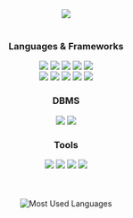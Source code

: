 <div align="center">
  <img src=https://capsule-render.vercel.app/api?type=rect&color=E2F0D9&height=250&section=header&text=Doohong's&nbsp;Github&fontSize=80>
  <br>
  <br>
  <h3>Languages & Frameworks</h3>
  <img src=https://img.shields.io/badge/HTML-239120?style=for-the-badge&logo=html5&logoColor=white>
  <img src=https://img.shields.io/badge/CSS-239120?&style=for-the-badge&logo=css3&logoColor=white>
  <img src=https://img.shields.io/badge/JavaScript-F7DF1E?style=for-the-badge&logo=JavaScript&logoColor=white>
  <img src=https://img.shields.io/badge/TypeScript-007ACC?style=for-the-badge&logo=typescript&logoColor=white>
  <img src=https://img.shields.io/badge/React-20232A?style=for-the-badge&logo=react&logoColor=61DAFB>
  <br>
  <img src=https://img.shields.io/badge/Python-3776AB?style=for-the-badge&logo=python&logoColor=white>
  <img src=https://img.shields.io/badge/Flask-000000?style=for-the-badge&logo=flask&logoColor=white>
  <img src=https://img.shields.io/badge/C-00599C?style=for-the-badge&logo=c&logoColor=white>
  <img src=https://img.shields.io/badge/C%2B%2B-00599C?style=for-the-badge&logo=c%2B%2B&logoColor=white>
  <img src=https://img.shields.io/badge/Java-ED8B00?style=for-the-badge&logo=openjdk&logoColor=white>
  <br>
  <h3>DBMS</h3>
  <img src=https://img.shields.io/badge/Firebase-039BE5?style=for-the-badge&logo=Firebase&logoColor=white>
  <img src=https://img.shields.io/badge/MySQL-00000F?style=for-the-badge&logo=mysql&logoColor=white>
  <br>
  <h3>Tools</h3>
  <img src=https://img.shields.io/badge/Visual_Studio_Code-0078D4?style=for-the-badge&logo=visual%20studio%20code&logoColor=white>
  <img src=https://img.shields.io/badge/Colab-F9AB00?style=for-the-badge&logo=googlecolab&color=525252>
  <img src=https://img.shields.io/badge/Eclipse-2C2255?style=for-the-badge&logo=eclipse&logoColor=white>
  <img src=https://img.shields.io/badge/GitHub-100000?style=for-the-badge&logo=github&logoColor=white>
  <br>
  <br>
  <br>
  <br>
  <img src="https://github-readme-stats.vercel.app/api/top-langs/?username=DooHongKm&langs_count=4&layout=compact&card_width=500" alt="Most Used Languages"/>
</div>

<!--
**DooHongKm/DooHongKm** is a ✨ _special_ ✨ repository because its `README.md` (this file) appears on your GitHub profile.

Here are some ideas to get you started:

- 🔭 I’m currently working on ...
- 🌱 I’m currently learning ...
- 👯 I’m looking to collaborate on ...
- 🤔 I’m looking for help with ...
- 💬 Ask me about ...
- 📫 How to reach me: ...
- 😄 Pronouns: ...
- ⚡ Fun fact: ...
-->
